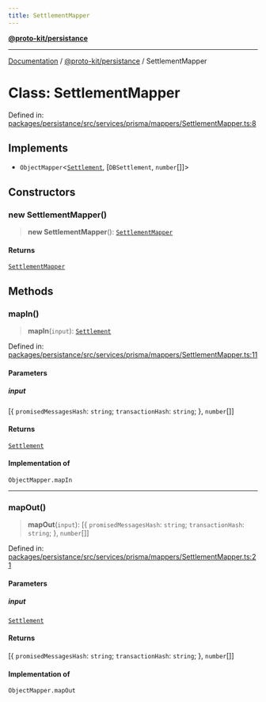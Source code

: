 ```yaml
---
title: SettlementMapper
---
```


[**@proto-kit/persistance**](../README.md)

***

[Documentation](../../../README.md) / [@proto-kit/persistance](../README.md) / SettlementMapper

# Class: SettlementMapper

Defined in: [packages/persistance/src/services/prisma/mappers/SettlementMapper.ts:8](https://github.com/proto-kit/framework/blob/28efa802e3737fc3b77339148b307ef7246f3ef1/packages/persistance/src/services/prisma/mappers/SettlementMapper.ts#L8)

## Implements

- `ObjectMapper`\<[`Settlement`](../../sequencer/interfaces/Settlement.md), \[`DBSettlement`, `number`[]\]\>

## Constructors

### new SettlementMapper()

> **new SettlementMapper**(): [`SettlementMapper`](SettlementMapper.md)

#### Returns

[`SettlementMapper`](SettlementMapper.md)

## Methods

### mapIn()

> **mapIn**(`input`): [`Settlement`](../../sequencer/interfaces/Settlement.md)

Defined in: [packages/persistance/src/services/prisma/mappers/SettlementMapper.ts:11](https://github.com/proto-kit/framework/blob/28efa802e3737fc3b77339148b307ef7246f3ef1/packages/persistance/src/services/prisma/mappers/SettlementMapper.ts#L11)

#### Parameters

##### input

\[\{ `promisedMessagesHash`: `string`; `transactionHash`: `string`; \}, `number`[]\]

#### Returns

[`Settlement`](../../sequencer/interfaces/Settlement.md)

#### Implementation of

`ObjectMapper.mapIn`

***

### mapOut()

> **mapOut**(`input`): \[\{ `promisedMessagesHash`: `string`; `transactionHash`: `string`; \}, `number`[]\]

Defined in: [packages/persistance/src/services/prisma/mappers/SettlementMapper.ts:21](https://github.com/proto-kit/framework/blob/28efa802e3737fc3b77339148b307ef7246f3ef1/packages/persistance/src/services/prisma/mappers/SettlementMapper.ts#L21)

#### Parameters

##### input

[`Settlement`](../../sequencer/interfaces/Settlement.md)

#### Returns

\[\{ `promisedMessagesHash`: `string`; `transactionHash`: `string`; \}, `number`[]\]

#### Implementation of

`ObjectMapper.mapOut`
